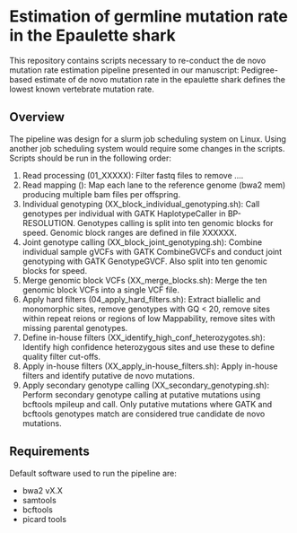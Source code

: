 # Estimation of germline mutation rate in the Epaulette shark

This repository contains scripts necessary to re-conduct the de novo mutation rate estimation pipeline presented in our manuscript:
Pedigree-based estimate of de novo mutation rate in the epaulette shark defines the lowest known vertebrate mutation rate.

## Overview

The pipeline was design for a slurm job scheduling system on Linux. Using another job scheduling system would require some changes in the scripts. Scripts should be run in the following order:

1. Read processing (01_XXXXX): Filter fastq files to remove ....
2. Read mapping (): Map each lane to the reference genome (bwa2 mem) producing multiple bam files per offspring.
3. Individual genotyping (XX_block_individual_genotyping.sh): Call genotypes per individual with GATK HaplotypeCaller in BP-RESOLUTION. Genotypes calling is split into ten genomic blocks for speed. Genomic block ranges are defined in file XXXXXX.
4. Joint genotype calling (XX_block_joint_genotyping.sh): Combine individual sample gVCFs with GATK CombineGVCFs and conduct joint genotyping with GATK GenotypeGVCF. Also split into ten genomic blocks for speed.
5. Merge genomic block VCFs (XX_merge_blocks.sh): Merge the ten genomic block VCFs into a single VCF file.
6. Apply hard filters (04_apply_hard_filters.sh): Extract biallelic and monomorphic sites, remove genotypes with GQ < 20, remove sites within repeat reions or regions of low Mappability, remove sites with missing parental genotypes.
7. Define in-house filters (XX_identify_high_conf_heterozygotes.sh): Identify high confidence heterozygous sites and use these to define quality filter cut-offs. 
8. Apply in-house filters (XX_apply_in-house_filters.sh): Apply in-house filters and identify putative de novo mutations. 
9. Apply secondary genotype calling (XX_secondary_genotyping.sh): Perform secondary genotype calling at putative mutations using bcftools mpileup and call. Only putative mutations where GATK and bcftools genotypes match are considered true candidate de novo mutations. 

## Requirements 

Default software used to run the pipeline are:
- bwa2 vX.X
- samtools
- bcftools
- picard tools
